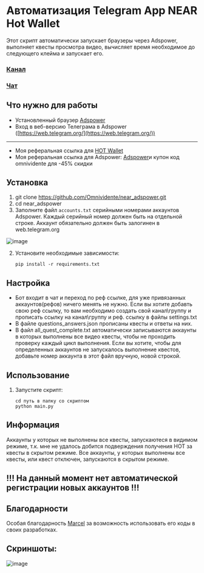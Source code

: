 # Автоматизация Telegram App NEAR Hot Wallet
Этот скрипт автоматически запускает браузеры через Adspower, выполняет квесты просмотра видео, вычисляет время необходимое до следующего клейма и запускает его.
### [Канал](https://t.me/CryptoProjects_sbt)
### [Чат](https://t.me/cryptoprojectssbt)

## Что нужно для работы
- Установленный браузер [Adspower](https://share.adspower.net/omnividente)
- Вход в веб-версию Телеграма в Adspower ([https://web.telegram.org/](https://web.telegram.org/))
--------
- Моя реферальная ссылка для [HOT Wallet](https://t.me/herewalletbot/app?startapp=286283)
- Моя реферальная ссылка для Adspower: [Adspower](https://share.adspower.net/omnividente)и купон код omnividente для -45% скидки

## Установка

1. git clone https://github.com/Omnividente/near_adspower.git
2. cd near_adspower
3. Заполните файл `accounts.txt` серийными номерами аккаунтов Adspower. Каждый серийный номер должен быть на отдельной строке. Аккаунт обязательно должен быть залогинен в web.telegram.org

![image](https://github.com/user-attachments/assets/5c457b41-e674-4b68-8577-8f931d1e2406)




2. Установите необходимые зависимости:
    ```
    pip install -r requirements.txt
    ```

## Настройка
- Бот входит в чат и переход по реф ссылке, для уже привязанных аккаунтов(рефов) ничего менять не нужно. Если вы хотите добавть свою реф ссылку, то вам необходимо создать свой канал\группу и прописать ссылку на канал\группу и реф. ссылку в файлы settings.txt
- В файле questions_answers.json прописаны квесты и ответы на них.
- В файл all_quest_complete.txt автоматически записываются аккаунты в которых выполнены все видео квесты, чтобы не проходить проверку каждый цикл выполнения. Если вы хотите, чтобы для определенных аккаунтов не запускалось выполнение квестов, добавьте номер аккаунта в этот файл вручную, новой строкой. 

## Использование

1. Запустите скрипт:
    ```
    cd путь в папку со скриптом
    python main.py
    ```

## Информация
Аккаунты у которых не выполнены все квесты, запускаютеся в видимом режиме, т.к. мне не удалось добится подверждения получения HOT за квесты в скрытом режиме.
Все аккаунты, у которых выполнены все квесты, или квест отключен, запускаются в скрытом режиме.


## !!! На данный момент нет автоматической регистрации новых аккаунтов !!!

## Благодарности
Особая благодарность [Marcel](https://github.com/Marcelkoo) за возможность использовать его коды в своих разработках. 

## Скриншоты:
![image](https://github.com/user-attachments/assets/cf165dcd-cd13-4714-8664-1c6ff3b0d6e1)
